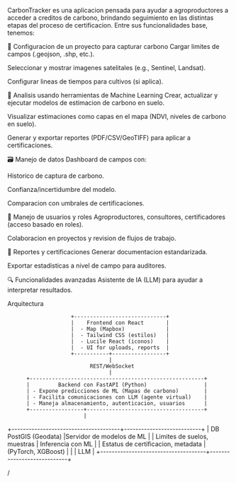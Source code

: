 CarbonTracker es una aplicacion pensada para ayudar a agroproductores a acceder a creditos de carbono, brindando seguimiento en las distintas etapas del proceso de certificacion. Entre sus funcionalidades base, tenemos:

🎯 Configuracion de un proyecto para capturar carbono
Cargar limites de campos (.geojson, .shp, etc.).

Seleccionar y mostrar imagenes satelitales (e.g., Sentinel, Landsat).

Configurar lineas de tiempos para cultivos (si aplica).

🤖 Analisis usando herramientas de Machine Learning
Crear, actualizar y ejecutar modelos de estimacion de carbono en suelo.  

Visualizar estimaciones como capas en el mapa (NDVI, niveles de carbono en suelo).

Generar y exportar reportes (PDF/CSV/GeoTIFF) para aplicar a certificaciones.

🗃️ Manejo de datos
Dashboard de campos con:

Historico de captura de carbono.

Confianza/incertidumbre del modelo.

Comparacion con umbrales de certificaciones.

👥 Manejo de usuarios y roles
Agroproductores, consultores, certificadores (acceso basado en roles).

Colaboracion en proyectos y revision de flujos de trabajo.

📄 Reportes y certificaciones
Generar documentacion estandarizada.

Exportar estadisticas a nivel de campo para auditores.

🔍 Funcionalidades avanzadas
Asistente de IA (LLM) para ayudar a interpretar resultados.

Arquitectura

                        +-----------------------------+
                        |    Frontend con React       |
                        |  - Map (Mapbox)             |
                        |  - Tailwind CSS (estilos)   |
                        |  - Lucile React (iconos)    |
                        |  - UI for uploads, reports  |
                        +-----------+-----------------+
                                    |
                              REST/WebSocket
                                    |
          +-------------------------------------------------------+
          |         Backend con FastAPI (Python)                  |
          | - Expone predicciones de ML (Mapas de carbono)        |
          | - Facilita comunicaciones con LLM (agente virtual)    |
          | - Maneja almacenamiento, autenticacion, usuarios      |
          +-----------------+-------------------------------------+
                            |
+--------------------------------------+---------------------------+
| DB PostGIS (Geodata)                 |Servidor de modelos de ML  |
|  Limites de suelos, muestras         |  Inferencia con ML        |
|  Estatus de certificacion, metadata  |  (PyTorch, XGBoost)       |
|                                      |  LLM                      |
+-------------------------------------+----------------------------+
      
/
